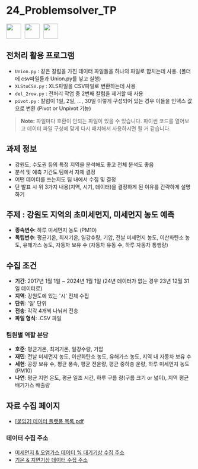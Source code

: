 # 24_Problemsolver_TP

<div>
  <img style="float:left; margin-right:10px;" src="https://img.shields.io/badge/Python-3776AB?style=flat-square&logo=python&logoColor=white" width="auto" height="40" />
  <img style="float:left; margin-right:10px;" src="https://img.shields.io/badge/Google%20Colab-F9AB00?style=flat-square&logo=google-colab&logoColor=white" width="auto" height="40" />
  <img style="float:left;" src="https://img.shields.io/badge/Excel-217346?style=flat-square&logo=microsoft-excel&logoColor=white" width="auto" height="40" />
</div>
<div style="clear:both;"></div>

## 전처리 활용 프로그램
- `Union.py` : 같은 칼럼을 가진 데이터 파일들을 하나의 파일로 합치는데 사용. (폴더에 csv파일들과 Union.py를 넣고 실행)
- `XLStoCSV.py` : XLS파일을 CSV파일로 변환하는데 사용
- `del_2row.py` : 전처리 작업 중 2번째 칼럼을 제거할 때 사용
- `pivot.py` : 칼럼이 1일, 2일, ..., 30일 이렇게 구성되어 있는 경우 이들을 인덱스 값으로 변환 (Pivot or Unpivot 기능)

> **Note:** 파일마다 호환이 안되는 파일이 있을 수 있습니다. 파이썬 코드를 열어보고 데이터 파일 구성에 맞게 다시 패치해서 사용하시면 될 거 같습니다.

## 과제 정보
- 강원도, 수도권 등의 특정 지역을 분석해도 좋고 전체 분석도 좋음
- 분석 및 예측 기간도 팀에서 자체 결정
- 어떤 데이터를 쓰는지도 팀 내에서 수집 및 결정
- 단 발표 시 위 3가지 내용(지역, 시기, 데이터)을 결정하게 된 이유를 간략하게 설명하기

## 주제 : 강원도 지역의 초미세먼지, 미세먼지 농도 예측
- **종속변수**: 하루 미세먼지 농도 (PM10)
- **독립변수**: 평균기온, 최저기온, 일강수량, 기압, 전날 미세먼지 농도, 이산화탄소 농도, 유해가스 농도, 자동차 보유 수 (자동차 유동 수, 하루 자동차 통행량)

## 수집 조건
- **기간**: 2017년 1월 1일 ~ 2024년 1월 1일 (24년 데이터가 없는 경우 23년 12월 31일 데이터로)
- **지역**: 강원도에 있는 '시' 전체 수집
- **단위**: '일' 단위
- **전송**: 각각 4개씩 나눠서 전송
- **파일 형식**: .CSV 파일

### 팀원별 역할 분담
- **호준**: 평균기온, 최저기온, 일강수량, 기압
- **재민**: 전날 미세먼지 농도, 이산화탄소 농도, 유해가스 농도, 지역 내 자동차 보유 수
- **세현**: 공장 보유 수, 평균 풍속, 평균 전운량, 평균 중하층 운량, 하루 미세먼지 농도 (PM10)
- **나연**: 평균 지면 온도, 평균 일조 시간, 하루 구름 량(구름 크기 or 넓이), 지역 평균 배기가스 배출량

## 자료 수집 페이지
- [[붙임2] 데이터 플랫폼 목록.pdf](https://github.com/user-attachments/files/17659276/2.pdf)

### 데이터 수집 주소
- [미세먼지 & 오염가스 데이터 % 대기기상 수집 주소](https://www.airgangwon.go.kr/gwair/statistics/period/by_month)
- [기온 & 지면기상 데이터 수집 주소](https://data.kma.go.kr/climate/RankState/selectRankStatisticsDivisionList.do)
